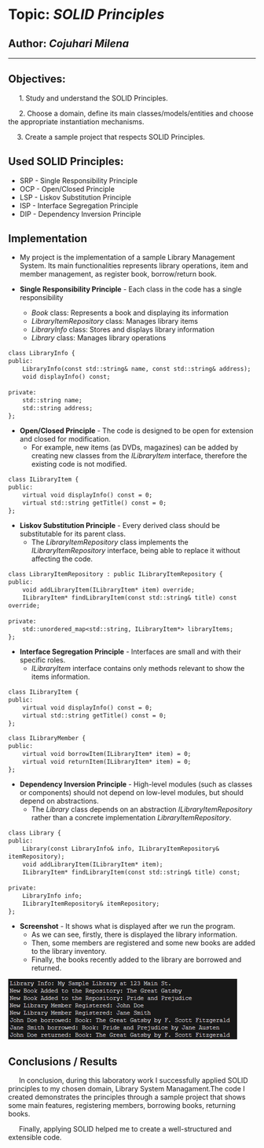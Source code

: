 # Topic: *SOLID Principles*
## Author: *Cojuhari Milena*
------
## Objectives:
&ensp; &ensp; 1. Study and understand the SOLID Principles.

&ensp; &ensp; 2. Choose a domain, define its main classes/models/entities and choose the appropriate instantiation mechanisms.

&ensp; &ensp;3. Create a sample project that respects SOLID Principles.


## Used SOLID Principles: 

* SRP - Single Responsibility Principle
* OCP - Open/Closed Principle
* LSP - Liskov Substitution Principle
* ISP - Interface Segregation Principle
* DIP - Dependency Inversion Principle


## Implementation

* My project is the implementation of a sample Library Management System. Its main functionalities represents library operations, item and member management, as register book, borrow/return book. 

* __Single Responsibility Principle__ - Each class in the code has a single responsibility
    * *Book* class: Represents a book and displaying its information
    * *LibraryItemRepository* class: Manages library items
    * *LibraryInfo* class: Stores and displays library information
    * *Library* class: Manages library operations
```
class LibraryInfo {
public:
    LibraryInfo(const std::string& name, const std::string& address);
    void displayInfo() const;

private:
    std::string name;
    std::string address;
};
```

* __Open/Closed Principle__ - The code is designed to be open for extension and closed for modification. 
    * For example, new items (as DVDs, magazines) can be added by creating new classes from the *ILibraryItem* interface, therefore the existing code is not modified.
```
class ILibraryItem {
public:
    virtual void displayInfo() const = 0;
    virtual std::string getTitle() const = 0;
};
```

* __Liskov Substitution Principle__ - Every derived class should be substitutable for its parent class.
    * The *LibraryItemRepository* class implements the *ILibraryItemRepository* interface, being able to replace it without affecting the code.
```
class LibraryItemRepository : public ILibraryItemRepository {
public:
    void addLibraryItem(ILibraryItem* item) override;
    ILibraryItem* findLibraryItem(const std::string& title) const override;

private:
    std::unordered_map<std::string, ILibraryItem*> libraryItems;
};
```

* __Interface Segregation Principle__ - Interfaces are small and with their specific roles.
    * *ILibraryItem* interface contains only methods relevant to show the items information.
```
class ILibraryItem {
public:
    virtual void displayInfo() const = 0;
    virtual std::string getTitle() const = 0;
};
```
```
class ILibraryMember {
public:
    virtual void borrowItem(ILibraryItem* item) = 0;
    virtual void returnItem(ILibraryItem* item) = 0;
};
```

* __Dependency Inversion Principle__ - High-level modules (such as classes or components) should not depend on low-level modules, but should depend on abstractions.
    * The *Library* class depends on an abstraction *ILibraryItemRepository* rather than a concrete implementation *LibraryItemRepository*.
```
class Library {
public:
    Library(const LibraryInfo& info, ILibraryItemRepository& itemRepository);
    void addLibraryItem(ILibraryItem* item);
    ILibraryItem* findLibraryItem(const std::string& title) const;

private:
    LibraryInfo info;
    ILibraryItemRepository& itemRepository;
};
```

* __Screenshot__ - It shows what is displayed after we run the program.
    * As we can see, firstly, there is displayed the library information.
    * Then, some members are registered and some new books are added to the library inventory.
    * Finally, the books recently added to the library are borrowed and returned.

![image1](https://github.com/zly-VON/TMPS---Labs/blob/main/Lab1%20-%20SOLID%20Principles/Assets/image1.png)

## Conclusions / Results
&ensp; &ensp; In conclusion, during this laboratory work I successfully applied SOLID principles to my chosen domain, Library System Managament.The code I created demonstrates the principles through a sample project that shows some main features, registering members, borrowing books, returning books.

&ensp; &ensp; Finally, applying SOLID helped me to create a well-structured and extensible code.
